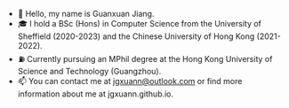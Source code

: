 - 👋 Hello, my name is Guanxuan Jiang.
- 🎓 I hold a BSc (Hons) in Computer Science from the University of Sheffield (2020-2023) and the Chinese University of Hong Kong (2021-2022).
- ⛽️ Currently pursuing an MPhil degree at the Hong Kong University of Science and Technology (Guangzhou).
- 📫 You can contact me at jgxuann@outlook.com or find more information about me at jgxuann.github.io.

<!---
jgxuann/jgxuann is a ✨ special ✨ repository because its `README.md` (this file) appears on your GitHub profile.
You can click the Preview link to take a look at your changes.
--->
